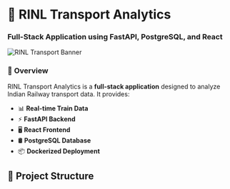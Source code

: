 # 🚆 RINL Transport Analytics
### **Full-Stack Application using FastAPI, PostgreSQL, and React**
![RINL Transport Banner](https://via.placeholder.com/1200x300?text=RINL+Transport+Analytics)

### 📌 **Overview**
RINL Transport Analytics is a **full-stack application** designed to analyze Indian Railway transport data. It provides:
- 📊 **Real-time Train Data**
- ⚡ **FastAPI Backend**
- 🖥️ **React Frontend**
- 🛢️ **PostgreSQL Database**
- 📦 **Dockerized Deployment**

## **📁 Project Structure**
